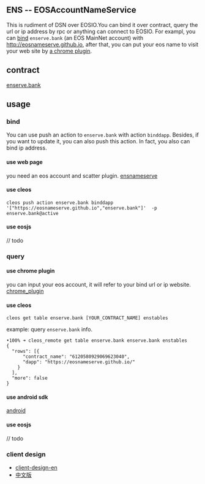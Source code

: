 ## ENS -- EOSAccountNameService

This is rudiment of DSN over EOSIO.You can bind it over contract, query the url or ip address by rpc or anything can connect to EOSIO.
For exampl, you can [bind](http://eosnameserve.github.io) `enserve.bank` (an EOS MainNet account) with http://eosnameserve.github.io, after that, you can put your eos name to visit your web site by [a chrome plugin](https://github.com/fengqiyue/ensProtocolParser).

## contract
[enserve.bank](https://bloks.io/account/enserve.bank)


## usage

### bind 

You can use push an action to `enserve.bank` with action `binddapp`.
Besides, if you want to update it, you can also push this action.
In fact, you also can bind ip address.

#### use web page
  you need an eos account and scatter plugin.
  [ensnameserve](https://eosnameserve.github.io/#/)

#### use cleos 
```
cleos push action enserve.bank binddapp '["https://eosnameserve.github.io","enserve.bank"]'  -p enserve.bank@active

```

#### use eosjs
// todo


### query

#### use chrome plugin
you can input your eos account, it will refer to your bind url or ip website.
[chrome_plugin](https://github.com/fengqiyue/ensProtocolParser)

#### use cleos 

```
cleos get table enserve.bank [YOUR_CONTRACT_NAME] enstables
```

example: query `enserve.bank` info.
```
•100% ➜ cleos_remote get table enserve.bank enserve.bank enstables
{
  "rows": [{
      "contract_name": "6120580929069623040",
      "dapp": "https://eosnameserve.github.io/"
    }
  ],
  "more": false
}
```
#### use android sdk
[android](https://github.com/zguop/ens-android-client)

#### use eosjs
// todo

### client design
+ [client-design-en](https://github.com/flyer88/ENS/blob/HEAD/client-design-en.md)
+ [中文版](https://github.com/flyer88/ENS/blob/HEAD/client-design-zh.md)


